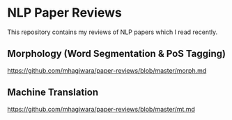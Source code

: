 NLP Paper Reviews
=================

This repository contains my reviews of NLP papers which I read recently.

Morphology (Word Segmentation & PoS Tagging)
--------------------------------------------

https://github.com/mhagiwara/paper-reviews/blob/master/morph.md

Machine Translation
-------------------

https://github.com/mhagiwara/paper-reviews/blob/master/mt.md
